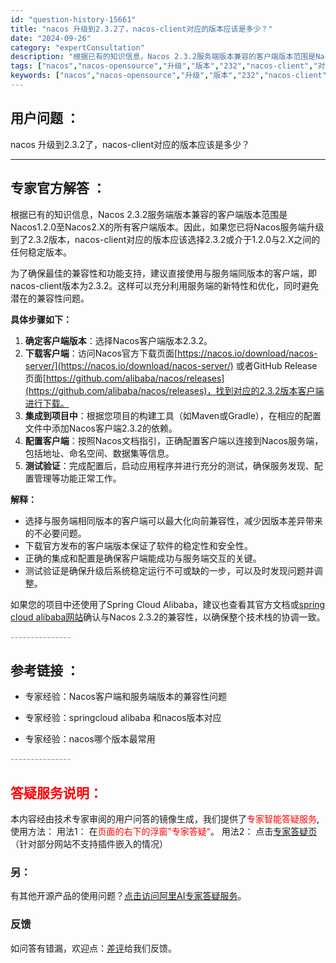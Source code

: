 ```yaml
---
id: "question-history-15661"
title: "nacos 升级到2.3.2了，nacos-client对应的版本应该是多少？"
date: "2024-09-26"
category: "expertConsultation"
description: "根据已有的知识信息，Nacos 2.3.2服务端版本兼容的客户端版本范围是Nacos1.2.0至Nacos2.X的所有客户端版本。因此，如果您已将Nacos服务端升级到了2.3.2版本，nacos-client对应的版本应该选择2.3.2或介于1.2.0与2.X之间的任何稳定版本。为了确保最佳的兼容"
tags: ["nacos","nacos-opensource","升级","版本","232","nacos-client","对应"]
keywords: ["nacos","nacos-opensource","升级","版本","232","nacos-client","对应"]
---
```


## 用户问题 ： 
 nacos 升级到2.3.2了，nacos-client对应的版本应该是多少？  

---------------
## 专家官方解答 ：

根据已有的知识信息，Nacos 2.3.2服务端版本兼容的客户端版本范围是Nacos1.2.0至Nacos2.X的所有客户端版本。因此，如果您已将Nacos服务端升级到了2.3.2版本，nacos-client对应的版本应该选择2.3.2或介于1.2.0与2.X之间的任何稳定版本。

为了确保最佳的兼容性和功能支持，建议直接使用与服务端同版本的客户端，即nacos-client版本为2.3.2。这样可以充分利用服务端的新特性和优化，同时避免潜在的兼容性问题。

**具体步骤如下：**

1. **确定客户端版本**：选择Nacos客户端版本2.3.2。
2. **下载客户端**：访问Nacos官方下载页面[https://nacos.io/download/nacos-server/](https://nacos.io/download/nacos-server/) 或者GitHub Release页面[https://github.com/alibaba/nacos/releases](https://github.com/alibaba/nacos/releases)，找到对应的2.3.2版本客户端进行下载。
3. **集成到项目中**：根据您项目的构建工具（如Maven或Gradle），在相应的配置文件中添加Nacos客户端2.3.2的依赖。
4. **配置客户端**：按照Nacos文档指引，正确配置客户端以连接到Nacos服务端，包括地址、命名空间、数据集等信息。
5. **测试验证**：完成配置后，启动应用程序并进行充分的测试，确保服务发现、配置管理等功能正常工作。

**解释：**
- 选择与服务端相同版本的客户端可以最大化向前兼容性，减少因版本差异带来的不必要问题。
- 下载官方发布的客户端版本保证了软件的稳定性和安全性。
- 正确的集成和配置是确保客户端能成功与服务端交互的关键。
- 测试验证是确保升级后系统稳定运行不可或缺的一步，可以及时发现问题并调整。

如果您的项目中还使用了Spring Cloud Alibaba，建议也查看其官方文档或[spring cloud alibaba网站](https://sca.aliyun.com/docs/2023/overview/version-explain/?spm=5176.29160081.0.0.74801a15rjcsKN)确认与Nacos 2.3.2的兼容性，以确保整个技术栈的协调一致。


<font color="#949494">---------------</font> 


## 参考链接 ：

* 专家经验：Nacos客户端和服务端版本的兼容性问题 
 
 * 专家经验：springcloud alibaba 和nacos版本对应 
 
 * 专家经验：nacos哪个版本最常用 


 <font color="#949494">---------------</font> 
 


## <font color="#FF0000">答疑服务说明：</font> 

本内容经由技术专家审阅的用户问答的镜像生成，我们提供了<font color="#FF0000">专家智能答疑服务</font>,使用方法：
用法1： 在<font color="#FF0000">页面的右下的浮窗”专家答疑“</font>。
用法2： 点击[专家答疑页](https://answer.opensource.alibaba.com/docs/intro)（针对部分网站不支持插件嵌入的情况）
### 另：


有其他开源产品的使用问题？[点击访问阿里AI专家答疑服务](https://answer.opensource.alibaba.com/docs/intro)。
### 反馈
如问答有错漏，欢迎点：[差评](https://ai.nacos.io/user/feedbackByEnhancerGradePOJOID?enhancerGradePOJOId=15713)给我们反馈。
